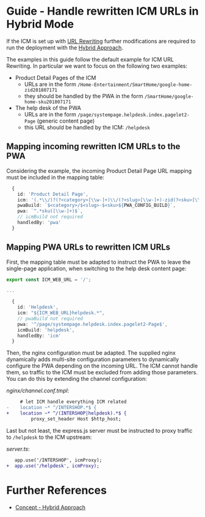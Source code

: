 # Guide - Handle rewritten ICM URLs in Hybrid Mode

If the ICM is set up with [URL Rewriting](https://support.intershop.com/kb/index.php/Display/28R955) further modifications are required to run the deployment with the [Hybrid Approach](../concepts/hybrid-approach.md).

The examples in this guide follow the default example for ICM URL Rewriting. In particular we want to focus on the following two examples:

- Product Detail Pages of the ICM
  - URLs are in the form `/Home-Entertainment/SmartHome/google-home-zid201807171`
  - they should be handled by the PWA in the form `/SmartHome/google-home-sku201807171`
- The help desk of the PWA
  - URLs are in the form `/page/systempage.helpdesk.index.pagelet2-Page` (generic content page)
  - this URL should be handled by the ICM: `/helpdesk`

## Mapping incoming rewritten ICM URLs to the PWA

Considering the example, the incoming Product Detail Page URL mapping must be included in the mapping table:

```typescript
  {
    id: 'Product Detail Page',
    icm: '(.*\\/)?(?<category>[\\w-]+)\\/(?<slug>[\\w-]+)-zid(?<sku>[\\w-]+)$',
    pwaBuild: `$<category>/$<slug>-$<sku>${PWA_CONFIG_BUILD}`,
    pwa: `^.*sku([\\w-]+)$`,
    // icmBuild not required
    handledBy: 'pwa'
  }
```

## Mapping PWA URLs to rewritten ICM URLs

First, the mapping table must be adapted to instruct the PWA to leave the single-page application, when switching to the help desk content page:

```typescript
export const ICM_WEB_URL = '/';

...

  {
    id: 'Helpdesk',
    icm: "${ICM_WEB_URL}helpdesk.*",
    // pwaBuild not required
    pwa: '^/page/systempage.helpdesk.index.pagelet2-Page$',
    icmBuild: 'helpdesk',
    handledBy: 'icm'
  }
```

Then, the nginx configuration must be adapted. The supplied nginx dynamically adds multi-site configuration parameters to dynamically configure the PWA depending on the incoming URL. The ICM cannot handle them, so traffic to the ICM must be excluded from adding those parameters. You can do this by extending the channel configuration:

_nginx/channel.conf.tmpl_:

```diff
     # let ICM handle everything ICM related
-    location ~* ^/INTERSHOP.*$ {
+    location ~* ^/(INTERSHOP|helpdesk).*$ {
         proxy_set_header Host $http_host;
```

Last but not least, the express.js server must be instructed to proxy traffic to `/helpdesk` to the ICM upstream:

_server.ts_:

```diff
   app.use('/INTERSHOP', icmProxy);
+  app.use('/helpdesk', icmProxy);
```

# Further References

- [Concept - Hybrid Approach](../concepts/hybrid-approach.md)
